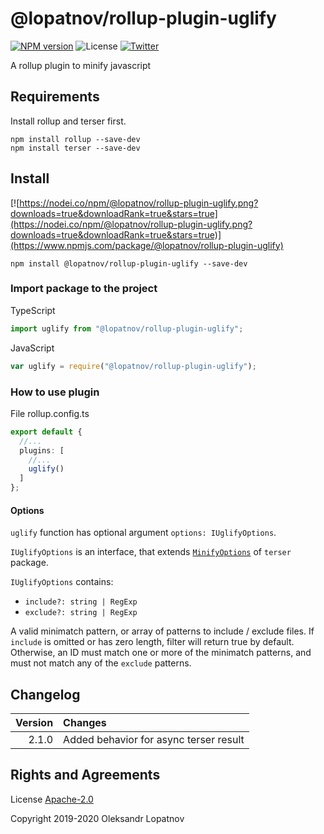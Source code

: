 # @lopatnov/rollup-plugin-uglify

[![NPM version](https://badge.fury.io/js/%40lopatnov%2Frollup-plugin-uglify.svg)](https://www.npmjs.com/package/@lopatnov/rollup-plugin-uglify)
![License](https://img.shields.io/github/license/lopatnov/rollup-plugin-uglify)
[![Twitter](https://img.shields.io/twitter/url?url=https%3A%2F%2Fwww.npmjs.com%2Fpackage%2F%40lopatnov%2Frollup-plugin-uglify)](https://twitter.com/intent/tweet?text=Wow:&url=https://www.npmjs.com/package/@lopatnov/rollup-plugin-uglify)

A rollup plugin to minify javascript

## Requirements

Install rollup and terser first.

```shell
npm install rollup --save-dev
npm install terser --save-dev
```

## Install

[![https://nodei.co/npm/@lopatnov/rollup-plugin-uglify.png?downloads=true&downloadRank=true&stars=true](https://nodei.co/npm/@lopatnov/rollup-plugin-uglify.png?downloads=true&downloadRank=true&stars=true)](https://www.npmjs.com/package/@lopatnov/rollup-plugin-uglify)

```shell
npm install @lopatnov/rollup-plugin-uglify --save-dev
```

### Import package to the project

TypeScript

```typescript
import uglify from "@lopatnov/rollup-plugin-uglify";
```

JavaScript

```javascript
var uglify = require("@lopatnov/rollup-plugin-uglify");
```

### How to use plugin

File rollup.config.ts

```typescript
export default {
  //...
  plugins: [
    //...
    uglify()
  ]
};
```

#### Options

`uglify` function has optional argument `options: IUglifyOptions`.

`IUglifyOptions` is an interface, that extends [`MinifyOptions`][minify-options] of `terser` package.

`IUglifyOptions` contains:

- `include?: string | RegExp`
- `exclude?: string | RegExp`

A valid minimatch pattern, or array of patterns to include / exclude files. If `include` is omitted or has zero length, filter will return true by default. Otherwise, an ID must match one or more of the minimatch patterns, and must not match any of the `exclude` patterns.

## Changelog

| Version | Changes |
|--:|:--|
| 2.1.0 | Added behavior for async terser result |

## Rights and Agreements

License [Apache-2.0][license]

Copyright 2019-2020 Oleksandr Lopatnov

[minify-options]: https://terser.org/docs/api-reference#minify-options-structure
[license]: https://github.com/lopatnov/rollup-plugin-uglify/blob/master/LICENSE